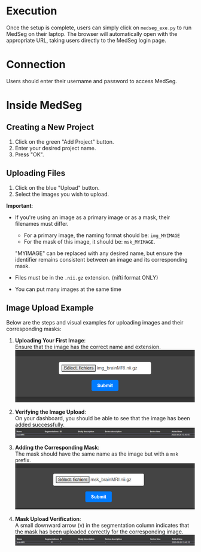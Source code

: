# Execution

Once the setup is complete, users can simply click on `medseg_exe.py` to run MedSeg on their laptop. The browser will automatically open with the appropriate URL, taking users directly to the MedSeg login page.

# Connection 

Users should enter their username and password to access MedSeg.

# Inside MedSeg 

## Creating a New Project

1. Click on the green "Add Project" button.
2. Enter your desired project name.
3. Press "OK".

## Uploading Files 

1. Click on the blue "Upload" button.
2. Select the images you wish to upload.

**Important**: 
- If you're using an image as a primary image or as a mask, their filenames must differ.
  - For a primary image, the naming format should be: `img_MYIMAGE`
  - For the mask of this image, it should be: `msk_MYIMAGE`.
  
  "MYIMAGE" can be replaced with any desired name, but ensure the identifier remains consistent between an image and its corresponding mask.
  
- Files must be in the `.nii.gz` extension. (nifti format ONLY)

- You can put many images at the same time

## Image Upload Example

Below are the steps and visual examples for uploading images and their corresponding masks:

1. **Uploading Your First Image**:  
   Ensure that the image has the correct name and extension.  
   ![Upload Image](./pictures/img_upload_img.png)

2. **Verifying the Image Upload**:  
   On your dashboard, you should be able to see that the image has been added successfully.  
   ![Verify Image Upload](./pictures/img_upload_img2.png)

3. **Adding the Corresponding Mask**:  
   The mask should have the same name as the image but with a `msk` prefix.  
   ![Upload Mask](./pictures/img_upload_mask.png)

4. **Mask Upload Verification**:  
   A small downward arrow (v) in the segmentation column indicates that the mask has been uploaded correctly for the corresponding image.  
   ![Verify Mask Upload](./pictures/img_upload_mask2.png)


